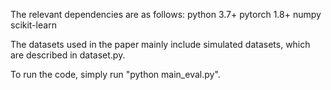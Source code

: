 The relevant dependencies are as follows:
python 3.7+
pytorch 1.8+
numpy
scikit-learn

The datasets used in the paper mainly include simulated datasets, which are described in dataset.py.

To run the code, simply run "python main_eval.py".